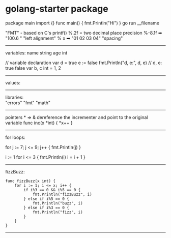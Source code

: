 # golang-starter package

package main
import {}
func main() {
  fmt.Println("Hi")
}
  go run __filename
  
  "FMT" - based on C's printf()
    %.2f = two decimal place precision
    %-8.1f ➡ "100.6   " "left alignment"
    % x ➡ "01 02 03 04" "spacing"
________________________________

variables:
name string
age  int

// variable declaration
var d = true
e := false
fmt.Println("d, e:", d, e)  // d, e: true false
var b, c int = 1, 2


-----------------------------------
values:

-----------------------------------
libraries: 	
  "errors"
	"fmt"
	"math"
  
-----------------------------------
pointers * => &
dereference the incrementer and point to the original variable
func inc(x *int) {
	*x++
}

________________________________
for loops:

for j := 7; j <= 9; j++ {
  fmt.Println(j)
}

i := 1
    for i <= 3 {
        fmt.Println(i)
        i = i + 1
    }
    

-------------------------------------

fizzBuzz:

```
func fizzBuzz(x int) {
	for i := 1; i <= x; i++ {  
		if i%3 == 0 && i%5 == 0 {
			fmt.Println("fizzBuzz", i)
		} else if i%5 == 0 {
			fmt.Println("buzz", i)
		} else if i%3 == 0 {
			fmt.Println("fizz", i)
		}
	}
}
```

--------------------------------------
